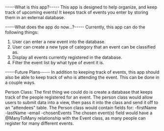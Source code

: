 -----What is this app?-----
This app is designed to help organize, and keep track of upcoming events! It keeps track of events you enter by storing them in an external database.

-----What does the app do now...?-----
Currently, this app can do the following things:
1) User can enter a new event into the database.
2) User can create a new type of category that an event can be classified as.
3) Display all events currently registered in the database.
4) Filter the event list by what type of event it is.

-----Future Plans-----
In addition to keeping track of events, this app should also be able to keep track of who is attending the event. This can be done in a couple ways.

Person Class:
  The first thing we could do is create a database that keeps track of the people registered for an event. The person class would allow users to submit
  data into a view, then pass it into the class and send it off to an "attendees" table. The Person class would contain fields for:
  -firstName
  -lastName
  -email
  -chosenEvents
   The chosen event(s) field would have a @ManyToMany relationship with the Event class, as many people can register for many different events.
